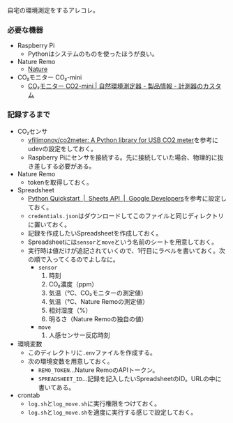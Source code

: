 自宅の環境測定をするアレコレ。

### 必要な機器

- Raspberry Pi
    - Pythonはシステムのものを使ったほうが良い。
- Nature Remo
    - [Nature](https://nature.global/jp/top)
- CO₂モニター CO₂-mini
    - [CO₂モニター CO2-mini | 自然環境測定器 - 製品情報 - 計測器のカスタム](https://www.kk-custom.co.jp/emp/CO2-mini.html)

### 記録するまで

- CO₂センサ
    - [vfilimonov/co2meter: A Python library for USB CO2 meter](https://github.com/vfilimonov/co2meter)を参考にudevの設定をしておく。
    - Raspberry Piにセンサを接続する。先に接続していた場合、物理的に抜き差しする必要がある。
- Nature Remo
    - tokenを取得しておく。
- Spreadsheet
    - [Python Quickstart  |  Sheets API  |  Google Developers](https://developers.google.com/sheets/api/quickstart/python)を参考に設定しておく。
    - `credentials.json`はダウンロードしてこのファイルと同じディレクトリに置いておく。
    - 記録を作成したいSpreadsheetを作成しておく。
    - Spreadsheetには`sensor`と`move`という名前のシートを用意しておく。
    - 実行時は値だけが追記されていくので、1行目にラベルを書いておく。次の順で入ってくるのでよしなに。
        - `sensor`
            1. 時刻
            2. CO₂濃度（ppm）
            3. 気温（℃、CO₂モニターの測定値）
            4. 気温（℃、Nature Remoの測定値）
            5. 相対湿度（%）
            6. 明るさ（Nature Remoの独自の値）
        - `move`
            1. 人感センサー反応時刻
- 環境変数
    - このディレクトリに`.env`ファイルを作成する。
    - 次の環境変数を用意しておく。
        - `REMO_TOKEN`...Nature RemoのAPIトークン。
        - `SPREADSHEET_ID`...記録を記入したいSpreadsheetのID。URLの中に書いてある。
- crontab
    - `log.sh`と`log_move.sh`に実行権限をつけておく。
    - `log.sh`と`log_move.sh`を適度に実行する感じで設定しておく。
